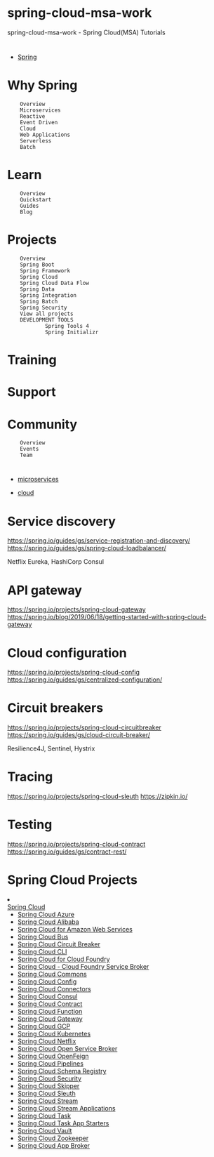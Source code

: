 # spring-cloud-msa-work
spring-cloud-msa-work - Spring Cloud(MSA) Tutorials 


# ####################################################################

* [Spring](https://spring.io/)

# ####################################################################

# Why Spring
        Overview
        Microservices
        Reactive
        Event Driven
        Cloud
        Web Applications
        Serverless
        Batch
# Learn
        Overview
        Quickstart
        Guides
        Blog
# Projects
        Overview
        Spring Boot
        Spring Framework
        Spring Cloud
        Spring Cloud Data Flow
        Spring Data
        Spring Integration
        Spring Batch
        Spring Security
        View all projects
        DEVELOPMENT TOOLS
                Spring Tools 4
                Spring Initializr 
# Training                
# Support
# Community
        Overview
        Events
        Team

# ####################################################################

* [microservices](https://spring.io/microservices)

* [cloud](https://spring.io/cloud) 

# ####################################################################

# Service discovery 
https://spring.io/guides/gs/service-registration-and-discovery/
https://spring.io/guides/gs/spring-cloud-loadbalancer/

Netflix Eureka, HashiCorp Consul

# API gateway
https://spring.io/projects/spring-cloud-gateway 
https://spring.io/blog/2019/06/18/getting-started-with-spring-cloud-gateway

# Cloud configuration
https://spring.io/projects/spring-cloud-config
https://spring.io/guides/gs/centralized-configuration/


# Circuit breakers
https://spring.io/projects/spring-cloud-circuitbreaker
https://spring.io/guides/gs/cloud-circuit-breaker/

Resilience4J, Sentinel, Hystrix

# Tracing
https://spring.io/projects/spring-cloud-sleuth
https://zipkin.io/


# Testing
https://spring.io/projects/spring-cloud-contract
https://spring.io/guides/gs/contract-rest/

# ####################################################################

# Spring Cloud Projects

<li class="sidebar_project active">
<div>
<a href="https://spring.io/projects/spring-cloud" name="&amp;lpos=apps_scodevmw : 65" onclick="s_objectID='apps_scodevmw : Spring Cloud : 65'">Spring Cloud</a>
<i class="fas fa-chevron-down" aria-hidden="true"></i>
</div>
<ul class="sidebar_children">
<li class="sidebar_child">
<a href="https://spring.io/projects/spring-cloud-azure" name="&amp;lpos=apps_scodevmw : 66" onclick="s_objectID='apps_scodevmw : Spring Cloud Azure : 66'">
<span>Spring Cloud Azure</span>
</a>
</li>
<li class="sidebar_child">
<a href="https://spring.io/projects/spring-cloud-alibaba" name="&amp;lpos=apps_scodevmw : 67" onclick="s_objectID='apps_scodevmw : Spring Cloud Alibaba : 67'">
<span>Spring Cloud Alibaba</span>
</a>
</li>
<li class="sidebar_child">
<a href="https://spring.io/projects/spring-cloud-aws" name="&amp;lpos=apps_scodevmw : 68" onclick="s_objectID='apps_scodevmw : Spring Cloud for Amazon Web Services : 68'">
<span>Spring Cloud for Amazon Web Services</span>
</a>
</li>
<li class="sidebar_child">
<a href="https://spring.io/projects/spring-cloud-bus" name="&amp;lpos=apps_scodevmw : 69" onclick="s_objectID='apps_scodevmw : Spring Cloud Bus : 69'">
<span>Spring Cloud Bus</span>
</a>
</li>
<li class="sidebar_child">
<a href="https://spring.io/projects/spring-cloud-circuitbreaker" name="&amp;lpos=apps_scodevmw : 70" onclick="s_objectID='apps_scodevmw : Spring Cloud Circuit Breaker : 70'">
<span>Spring Cloud Circuit Breaker</span>
</a>
</li>
<li class="sidebar_child">
<a href="https://spring.io/projects/spring-cloud-cli" name="&amp;lpos=apps_scodevmw : 71" onclick="s_objectID='apps_scodevmw : Spring Cloud CLI : 71'">
<span>Spring Cloud CLI</span>
</a>
</li>
<li class="sidebar_child">
<a href="https://spring.io/projects/spring-cloud-cloudfoundry" name="&amp;lpos=apps_scodevmw : 72" onclick="s_objectID='apps_scodevmw : Spring Cloud for Cloud Foundry : 72'">
<span>Spring Cloud for Cloud Foundry</span>
</a>
</li>
<li class="sidebar_child">
<a href="https://spring.io/projects/spring-cloud-cloudfoundry-service-broker" name="&amp;lpos=apps_scodevmw : 73" onclick="s_objectID='apps_scodevmw : Spring Cloud - Cloud Foundry Service Broker : 73'">
<span>Spring Cloud - Cloud Foundry Service Broker</span>
</a>
</li>
<li class="sidebar_child">
<a href="https://spring.io/projects/spring-cloud-commons" name="&amp;lpos=apps_scodevmw : 74" onclick="s_objectID='apps_scodevmw : Spring Cloud Commons : 74'">
<span>Spring Cloud Commons</span>
</a>
</li>
<li class="sidebar_child">
<a href="https://spring.io/projects/spring-cloud-config" name="&amp;lpos=apps_scodevmw : 75" onclick="s_objectID='apps_scodevmw : Spring Cloud Config : 75'">
<span>Spring Cloud Config</span>
</a>
</li>
<li class="sidebar_child">
<a href="https://spring.io/projects/spring-cloud-connectors" name="&amp;lpos=apps_scodevmw : 76" onclick="s_objectID='apps_scodevmw : Spring Cloud Connectors : 76'">
<span>Spring Cloud Connectors</span>
</a>
</li>
<li class="sidebar_child">
<a href="https://spring.io/projects/spring-cloud-consul" name="&amp;lpos=apps_scodevmw : 77" onclick="s_objectID='apps_scodevmw : Spring Cloud Consul : 77'">
<span>Spring Cloud Consul</span>
</a>
</li>
<li class="sidebar_child">
<a href=" https://spring.io/projects/spring-cloud-contract" name="&amp;lpos=apps_scodevmw : 77" onclick="s_objectID='apps_scodevmw : Spring Cloud Contract : 77'">
<span>Spring Cloud Contract</span>
</a>
</li>
<li class="sidebar_child">
<a href="https://spring.io/projects/spring-cloud-function">
<span>Spring Cloud Function</span>
</a>
</li>
<li class="sidebar_child">
<a href="https://spring.io/projects/spring-cloud-gateway">
<span>Spring Cloud Gateway</span>
</a>
</li>
<li class="sidebar_child">
<a href="https://spring.io/projects/spring-cloud-gcp">
<span>Spring Cloud GCP</span>
</a>
</li>
<li class="sidebar_child">
<a href="https://spring.io/projects/spring-cloud-kubernetes">
<span>Spring Cloud Kubernetes</span>
</a>
</li>
<li class="sidebar_child">
<a href="https://spring.io/projects/spring-cloud-netflix">
<span>Spring Cloud Netflix</span>
</a>
</li>
<li class="sidebar_child">
<a href="https://spring.io/projects/spring-cloud-open-service-broker">
<span>Spring Cloud Open Service Broker</span>
</a>
</li>
<li class="sidebar_child">
<a href="https://spring.io/projects/spring-cloud-openfeign">
<span>Spring Cloud OpenFeign</span>
</a>
</li>
<li class="sidebar_child">
<a href=" https://spring.io/projects/spring-cloud-pipelines">
<span>Spring Cloud Pipelines</span>
</a>
</li>
<li class="sidebar_child">
<a href="https://spring.io/projects/spring-cloud-schema-registry">
<span>Spring Cloud Schema Registry</span>
</a>
</li>
<li class="sidebar_child">
<a href="https://spring.io/projects/spring-cloud-security">
<span>Spring Cloud Security</span>
</a>
</li>
<li class="sidebar_child">
<a href="https://cloud.spring.io/spring-cloud-skipper">
<span>Spring Cloud Skipper</span>
</a>
</li>
<li class="sidebar_child">
<a href=" https://spring.io/projects/spring-cloud-sleuth">
<span>Spring Cloud Sleuth</span>
</a>
</li>
<li class="sidebar_child">
<a href="https://cloud.spring.io/spring-cloud-stream">
<span>Spring Cloud Stream</span>
</a>
</li>
<li class="sidebar_child">
 <a href="https://spring.io/projects/spring-cloud-stream-applications">
<span>Spring Cloud Stream Applications</span>
</a>
</li>
<li class="sidebar_child">
<a href="https://spring.io/projects/spring-cloud-task" name="&amp;lpos=apps_scodevmw : 93" onclick="s_objectID='apps_scodevmw : Spring Cloud Task : 93'">
<span>Spring Cloud Task</span>
</a>
</li>
<li class="sidebar_child">
<a href="https://spring.io/projects/spring-cloud-task-app-starters" name="&amp;lpos=apps_scodevmw : 94" onclick="s_objectID='apps_scodevmw : Spring Cloud Task App Starters : 94'">
<span>Spring Cloud Task App Starters</span>
</a>
</li>
<li class="sidebar_child">
<a href="https://spring.io/projects/spring-cloud-vault" name="&amp;lpos=apps_scodevmw : 95" onclick="s_objectID='apps_scodevmw : Spring Cloud Vault : 95'">
<span>Spring Cloud Vault</span>
</a>
</li>
<li class="sidebar_child">
<a href="https://spring.io/projects/spring-cloud-zookeeper" name="&amp;lpos=apps_scodevmw : 96" onclick="s_objectID='apps_scodevmw : Spring Cloud Zookeeper : 96'">
<span>Spring Cloud Zookeeper</span>
</a>
</li>
 <li class="sidebar_child">
<a href="https://spring.io/projects/spring-cloud-app-broker" name="&amp;lpos=apps_scodevmw : 97" onclick="s_objectID='apps_scodevmw : Spring Cloud App Broker : 97'">
<span>Spring Cloud App Broker</span>
</a>
</li>
</ul>
</li>